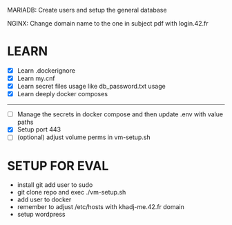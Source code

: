 
MARIADB:
    Create users and setup the general database

NGINX:
    Change domain name to the one in subject pdf with login.42.fr

# LEARN

- [x] Learn .dockerignore
- [x] Learn my.cnf
- [x] Learn secret files usage like db_password.txt usage
- [x] Learn deeply docker composes

---

- [ ] Manage the secrets in docker compose and then update .env with value paths
- [x] Setup port 443
- [ ] (optional) adjust volume perms in vm-setup.sh

# SETUP FOR EVAL

- install git add user to sudo
- git clone repo and exec ./vm-setup.sh
- add user to docker
- remember to adjust /etc/hosts with khadj-me.42.fr domain
- setup wordpress

